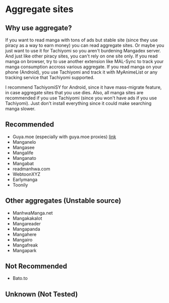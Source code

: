# Aggregate sites
## Why use aggregate?
If you want to read manga with tons of ads but stable site (since they use piracy as a way to earn money) you can read aggregate sites. Or maybe you just want to use it for Tachiyomi so you aren't burdening Mangadex server. And just like other piracy sites, you can't rely on one site only. If you read manga on browser, try to use another extension like MAL-Sync to track your manga consumption accross various aggregate. If you read manga on your phone (Android), you use Tachiyomi and track it with MyAnimeList or any tracking service that Tachiyomi supported. 

I recommend TachiyomiSY for Android, since it have mass-migrate feature, in case aggregate sites that you use dies. Also, all manga sites are recommended if you use Tachiyomi (since you won't have ads if you use Tachiyomi). Just don't install everything since it could make searching manga slower.
## Recommended
* Guya.moe (especially with guya.moe proxies) [link](https://github.com/funkyhippo/guya-redirect-extension)
* Manganelo
* Mangasee
* Mangalife
* Manganato
* Mangabat
* readmanhwa.com
* WebtoonXYZ
* Earlymanga
* Toonily
## Other aggregates (Unstable source)
* ManhwaManga.net
* Mangakakalot
* Mangareader
* Mangapanda
* Mangahere
* Mangairo
* Mangafreak
* Mangapark
## Not Recommended
* Bato.to
## Unknown (Not Tested)
